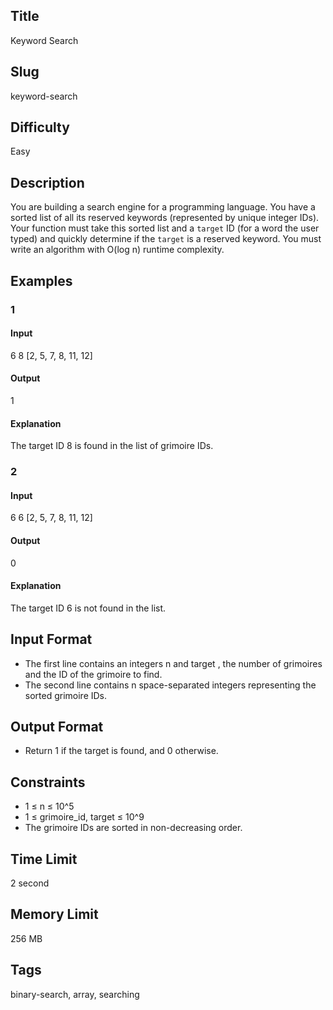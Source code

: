 ## Title

Keyword Search

## Slug

keyword-search

## Difficulty

Easy

## Description

You are building a search engine for a programming language. You have a sorted list of all its reserved keywords (represented by unique integer IDs). Your function must take this sorted list and a `target` ID (for a word the user typed) and quickly determine if the `target` is a reserved keyword. You must write an algorithm with O(log n) runtime complexity.

## Examples

### 1

#### Input

6 8
[2, 5, 7, 8, 11, 12]


#### Output

1

#### Explanation

The target ID 8 is found in the list of grimoire IDs.

### 2

#### Input

6 6
[2, 5, 7, 8, 11, 12]

#### Output

0

#### Explanation

The target ID 6 is not found in the list.

## Input Format

- The first line contains an integers n and target , the number of grimoires and the ID of the grimoire to find. 
- The second line contains n space-separated integers representing the sorted grimoire IDs.

## Output Format

- Return 1 if the target is found, and 0 otherwise.

## Constraints

- 1 ≤ n ≤ 10^5
- 1 ≤ grimoire_id, target ≤ 10^9
- The grimoire IDs are sorted in non-decreasing order.

## Time Limit

2 second

## Memory Limit

256 MB

## Tags

binary-search, array, searching
